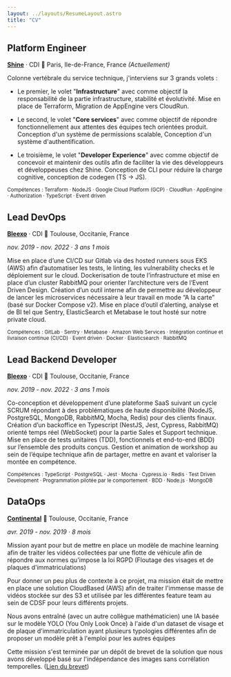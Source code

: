 ```yaml
---
layout: ../layouts/ResumeLayout.astro
title: "CV"
---
```

## Platform Engineer
[**Shine**](https://www.linkedin.com/company/shine-tools) · CDI 📍 Paris, Ile-de-France, France _(Actuellement)_

Colonne vertébrale du service technique, j'interviens sur 3 grands volets :

 - Le premier, le volet "**Infrastructure**" avec comme objectif la responsabilité de la partie infrastructure, stabilité et évolutivité. Mise en place de Terraform, Migration de AppEngine vers CloudRun.

 - Le second, le volet "**Core services**" avec comme objectif de répondre fonctionnellement aux attentes des équipes tech orientées produit. Conception d'un système de permissions scalable, Conception d'un système d'authentification.

 - Le troisième, le volet "**Developer Experience**" avec comme objectif de concevoir et maintenir des outils afin de faciliter la vie des développeurs et développeuses chez Shine. Conception de CLI pour réduire la charge cognitive, conception de codegen (TS -> JS).

<sub>Compétences : Terraform · NodeJS · Google Cloud Platform (GCP) · CloudRun · AppEngine · Authorization · TypeScript · Event driven</sub>

## Lead DevOps

[**Bleexo**](https://www.linkedin.com/company/bleexo/) · CDI 📍 Toulouse, Occitanie, France

_nov. 2019 - nov. 2022 · 3 ans 1 mois_

Mise en place d’une CI/CD sur Gitlab via des hosted runners sous EKS (AWS) afin d’automatiser les tests, le linting, les vulnerability checks et le déploiement sur le cloud. Dockerisation de toute l’infrastructure et mise en place d’un cluster RabbitMQ pour orienter l’architecture vers de l’Event Driven Design. Création d’un outil interne afin de permettre au développeur de lancer les microservices nécessaire à leur travail en mode “A la carte” (basé sur Docker Compose v2). Mise en place d’outil d’alerting, analyse et de BI tel que Sentry, ElasticSearch et Metabase le tout hosté sur notre private cloud.

<sub>Compétences : GitLab · Sentry · Metabase · Amazon Web Services · Intégration continue et livraison continue (CI/CD) · Event driven · Docker · Elasticsearch · RabbitMQ</sub>
## Lead Backend Developer
[**Bleexo**](https://www.linkedin.com/company/bleexo/) · CDI 📍 Toulouse, Occitanie, France

_nov. 2019 - nov. 2022 · 3 ans 1 mois_

Co-conception et développement d’une plateforme SaaS suivant un cycle SCRUM répondant à des problématiques de haute disponibilité (NodeJS, PostgreSQL, MongoDB, RabbitMQ, Mocha, Redis) pour des clients finaux. Création d’un backoffice en Typescript (NestJS, Jest, Cypress, RabbitMQ) orienté temps réel (WebSocket) pour la partie Sales et Support technique. Mise en place de tests unitaires (TDD), fonctionnels et end-to-end (BDD) sur l’ensemble des produits conçus. Gestion et animation de workshop au sein de l’équipe technique afin de partager, mettre en avant et valoriser la montée en compétence.

<sub>Compétences : TypeScript · PostgreSQL · Jest · Mocha · Cypress.io · Redis · Test Driven Development · Programmation pilotée par le comportement · BDD · Node.js · MongoDB</sub>


## DataOps
[**Continental**](https://www.linkedin.com/company/continental/) 📍 Toulouse, Occitanie, France

_avr. 2019 - nov. 2019 · 8 mois_

Mission ayant pour but de mettre en place un modèle de machine learning afin de traiter les vidéos collectées par une flotte de véhicule afin de répondre aux normes qu'impose la loi RGPD (Floutage des visages et de plaques d'immatriculations)

Pour donner un peu plus de contexte à ce projet, ma mission était de mettre en place une solution CloudBased (AWS) afin de traiter l'immense masse de vidéos stockée sur des S3 et utilisée par les différentes feature team au sein de CDSF pour leurs différents projets.

Nous avons entraîné (avec un autre collègue mathématicien) une IA basée sur le modèle YOLO (You Only Look Once) à l'aide d'un dataset de visage et de plaque d'immatriculation ayant plusieurs typologies différentes afin de proposer un modèle prêt à l'emploi pour les autres équipes

Cette mission s'est terminée par un dépôt de brevet de la solution que nous avons développé basé sur l'indépendance des images sans corrélation temporelles. ([Lien du brevet](https://data.inpi.fr/brevets/FR3099841))
